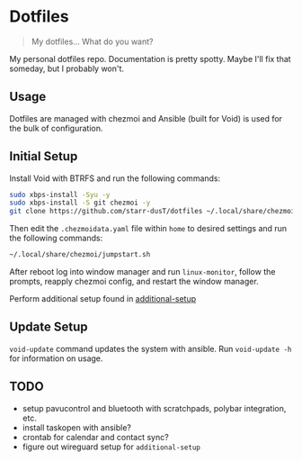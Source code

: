 # Dotfiles
> My dotfiles... What do you want? 

My personal dotfiles repo. Documentation is pretty spotty. Maybe I'll fix that someday, but I probably won't. 

## Usage

Dotfiles are managed with chezmoi and Ansible (built for Void) is used for the bulk of configuration. 

## Initial Setup

Install Void with BTRFS and run the following commands:

```bash
sudo xbps-install -Syu -y
sudo xbps-install -S git chezmoi -y
git clone https://github.com/starr-dusT/dotfiles ~/.local/share/chezmoi 
```

Then edit the `.chezmoidata.yaml` file within `home` to desired settings and run the following commands:

```bash
~/.local/share/chezmoi/jumpstart.sh
```

After reboot log into window manager and run `linux-monitor`, follow the prompts, reapply chezmoi config, and restart the window manager.

Perform additional setup found in [additional-setup](additional-setup.md)

## Update Setup

`void-update` command updates the system with ansible. Run `void-update -h` for information on usage.

## TODO

- setup pavucontrol and bluetooth with scratchpads, polybar integration, etc.
- install taskopen with ansible?
- crontab for calendar and contact sync?
- figure out wireguard setup for `additional-setup`
